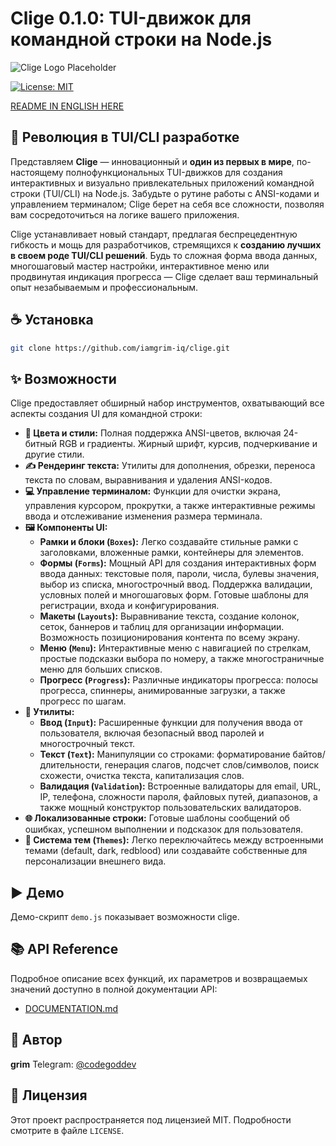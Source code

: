 # Clige 0.1.0: TUI-движок для командной строки на Node.js

![Clige Logo Placeholder](https://dummyimage.com/600x400/000/fff.jpg&text=CLI+Grim+Engine)

[![License: MIT](https://img.shields.io/badge/License-MIT-yellow.svg)](https://opensource.org/licenses/MIT)


[README IN ENGLISH HERE](README_ENG.md)

## 🚀 Революция в TUI/CLI разработке

Представляем **Clige** — инновационный и **один из первых в мире**, по-настоящему полнофункциональных TUI-движков для создания интерактивных и визуально привлекательных приложений командной строки (TUI/CLI) на Node.js. Забудьте о рутине работы с ANSI-кодами и управлением терминалом; Clige берет на себя все сложности, позволяя вам сосредоточиться на логике вашего приложения.

Clige устанавливает новый стандарт, предлагая беспрецедентную гибкость и мощь для разработчиков, стремящихся к **созданию лучших в своем роде TUI/CLI решений**. Будь то сложная форма ввода данных, многошаговый мастер настройки, интерактивное меню или продвинутая индикация прогресса — Clige сделает ваш терминальный опыт незабываемым и профессиональным.

## ☕ Установка

```bash
git clone https://github.com/iamgrim-iq/clige.git
```

## ✨ Возможности

Clige предоставляет обширный набор инструментов, охватывающий все аспекты создания UI для командной строки:

*   **🎨 Цвета и стили:** Полная поддержка ANSI-цветов, включая 24-битный RGB и градиенты. Жирный шрифт, курсив, подчеркивание и другие стили.
*   **✍️ Рендеринг текста:** Утилиты для дополнения, обрезки, переноса текста по словам, выравнивания и удаления ANSI-кодов.
*   **💻 Управление терминалом:** Функции для очистки экрана, управления курсором, прокрутки, а также интерактивные режимы ввода и отслеживание изменения размера терминала.
*   **🖼️ Компоненты UI:**
    *   **Рамки и блоки (`Boxes`):** Легко создавайте стильные рамки с заголовками, вложенные рамки, контейнеры для элементов.
    *   **Формы (`Forms`):** Мощный API для создания интерактивных форм ввода данных: текстовые поля, пароли, числа, булевы значения, выбор из списка, многострочный ввод. Поддержка валидации, условных полей и многошаговых форм. Готовые шаблоны для регистрации, входа и конфигурирования.
    *   **Макеты (`Layouts`):** Выравнивание текста, создание колонок, сеток, баннеров и таблиц для организации информации. Возможность позиционирования контента по всему экрану.
    *   **Меню (`Menu`):** Интерактивные меню с навигацией по стрелкам, простые подсказки выбора по номеру, а также многостраничные меню для больших списков.
    *   **Прогресс (`Progress`):** Различные индикаторы прогресса: полосы прогресса, спиннеры, анимированные загрузки, а также прогресс по шагам.
*   **🧰 Утилиты:**
    *   **Ввод (`Input`):** Расширенные функции для получения ввода от пользователя, включая безопасный ввод паролей и многострочный текст.
    *   **Текст (`Text`):** Манипуляции со строками: форматирование байтов/длительности, генерация слагов, подсчет слов/символов, поиск схожести, очистка текста, капитализация слов.
    *   **Валидация (`Validation`):** Встроенные валидаторы для email, URL, IP, телефона, сложности пароля, файловых путей, диапазонов, а также мощный конструктор пользовательских валидаторов.
*   **🌐 Локализованные строки:** Готовые шаблоны сообщений об ошибках, успешном выполнении и подсказок для пользователя.
*   **🎨 Система тем (`Themes`):** Легко переключайтесь между встроенными темами (default, dark, redblood) или создавайте собственные для персонализации внешнего вида.

## ▶️ Демо

Демо-скрипт `demo.js` показывает возможности clige.


## 📚 API Reference

Подробное описание всех функций, их параметров и возвращаемых значений доступно в полной документации API:

*   [DOCUMENTATION.md](DOCUMENTATION.md)

## 👤 Автор

**grim**
Telegram: [@codegoddev](https://t.me/codegoddev)

## 📜 Лицензия

Этот проект распространяется под лицензией MIT. Подробности смотрите в файле `LICENSE`.
